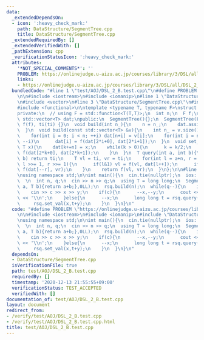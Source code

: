 ```yaml
---
data:
  _extendedDependsOn:
  - icon: ':heavy_check_mark:'
    path: DataStructure/SegmentTree.cpp
    title: DataStructure/SegmentTree.cpp
  _extendedRequiredBy: []
  _extendedVerifiedWith: []
  _pathExtension: cpp
  _verificationStatusIcon: ':heavy_check_mark:'
  attributes:
    '*NOT_SPECIAL_COMMENTS*': ''
    PROBLEM: https://onlinejudge.u-aizu.ac.jp/courses/library/3/DSL/all/DSL_2_B
    links:
    - https://onlinejudge.u-aizu.ac.jp/courses/library/3/DSL/all/DSL_2_B
  bundledCode: "#line 1 \"test/AOJ/DSL_2_B.test.cpp\"\n#define PROBLEM \"https://onlinejudge.u-aizu.ac.jp/courses/library/3/DSL/all/DSL_2_B\"\
    \n\n#include <iostream>\n#include <iomanip>\n#line 1 \"DataStructure/SegmentTree.cpp\"\
    \n#include <vector>\n#line 3 \"DataStructure/SegmentTree.cpp\"\n#include <climits>\n\
    #include <functional>\n\ntemplate <typename T, typename F>\nstruct SegmentTree{\n\
    private:\n  // using F = std::function<T(T,T)>;\n  int n;\n  F f;\n  T ti;\n \
    \ std::vector<T> dat;\npublic:\n  SegmentTree(){};\n  SegmentTree(F f,T ti) :\
    \ f(f), ti(ti) {}\n  void build(int n_){\n    n = n_;\n    dat.assign(2*n,ti);\n\
    \  }\n  void build(const std::vector<T> &v){\n    int n_ = v.size();\n    build(n_);\n\
    \    for(int i = 0; i < n; ++i) dat[n+i] = v[i];\n    for(int i = n-1; i >= 0;\
    \ --i)\n      dat[i] = f(dat[2*i+0], dat[2*i+1]);\n  }\n  void set_val(int k,\
    \ T x){\n    dat[k+=n] = x;\n    while(k > 0){\n      k = k/2;\n      dat[k] =\
    \ f(dat[2*k+0], dat[2*k+1]);\n    }\n  }\n  T query(int a, int b){\n    if(a ==\
    \ b) return ti;\n    T vl = ti, vr = ti;\n    for(int l = a+n, r = b+n; l < r;\
    \ l >>= 1, r >>= 1){\n      if(l&1) vl = f(vl, dat[l++]);\n      if(r&1) vr =\
    \ f(dat[--r], vr);\n    }\n    return f(vl, vr);\n  }\n};\n\n#line 6 \"test/AOJ/DSL_2_B.test.cpp\"\
    \nusing namespace std;\n\nint main(){\n  cin.tie(nullptr);\n  ios::sync_with_stdio(false);\n\
    \  \n  int n, q;\n  cin >> n >> q;\n  using T = long long;\n  SegmentTree rsq([](T\
    \ a, T b){return a+b;},0LL);\n  rsq.build(n);\n  while(q--){\n    int c, x, y;\n\
    \    cin >> c >> x >> y;\n    if(c){\n      --x,--y;\n      cout << rsq.query(x,y+1)\
    \ << '\\n';\n    }else{\n      --x;\n      long long t = rsq.query(x,x+1);\n \
    \     rsq.set_val(x,t+y);\n    }\n  }\n}\n"
  code: "#define PROBLEM \"https://onlinejudge.u-aizu.ac.jp/courses/library/3/DSL/all/DSL_2_B\"\
    \n\n#include <iostream>\n#include <iomanip>\n#include \"DataStructure/SegmentTree.cpp\"\
    \nusing namespace std;\n\nint main(){\n  cin.tie(nullptr);\n  ios::sync_with_stdio(false);\n\
    \  \n  int n, q;\n  cin >> n >> q;\n  using T = long long;\n  SegmentTree rsq([](T\
    \ a, T b){return a+b;},0LL);\n  rsq.build(n);\n  while(q--){\n    int c, x, y;\n\
    \    cin >> c >> x >> y;\n    if(c){\n      --x,--y;\n      cout << rsq.query(x,y+1)\
    \ << '\\n';\n    }else{\n      --x;\n      long long t = rsq.query(x,x+1);\n \
    \     rsq.set_val(x,t+y);\n    }\n  }\n}\n"
  dependsOn:
  - DataStructure/SegmentTree.cpp
  isVerificationFile: true
  path: test/AOJ/DSL_2_B.test.cpp
  requiredBy: []
  timestamp: '2020-12-13 21:55:55+09:00'
  verificationStatus: TEST_ACCEPTED
  verifiedWith: []
documentation_of: test/AOJ/DSL_2_B.test.cpp
layout: document
redirect_from:
- /verify/test/AOJ/DSL_2_B.test.cpp
- /verify/test/AOJ/DSL_2_B.test.cpp.html
title: test/AOJ/DSL_2_B.test.cpp
---
```

